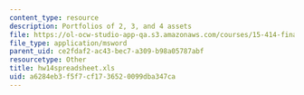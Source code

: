 ```yaml
---
content_type: resource
description: Portfolios of 2, 3, and 4 assets
file: https://ol-ocw-studio-app-qa.s3.amazonaws.com/courses/15-414-financial-management-summer-2003/a6284eb3f5f7cf1736520099dba347ca_hw14spreadsheet.xls
file_type: application/msword
parent_uid: ce2fdaf2-ac43-bec7-a309-b98a05787abf
resourcetype: Other
title: hw14spreadsheet.xls
uid: a6284eb3-f5f7-cf17-3652-0099dba347ca
---
```

